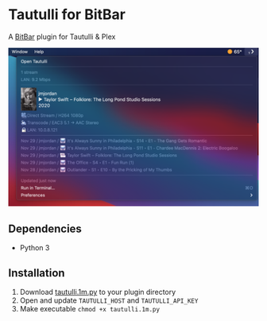 # Tautulli for BitBar

A [BitBar](https://github.com/matryer/bitbar) plugin for Tautulli & Plex

![Screenshot](./screenshot.png?raw=true)

## Dependencies
- Python 3

## Installation

1. Download [tautulli.1m.py](./tautulli.1m.py?raw=true) to your plugin directory
2. Open and update `TAUTULLI_HOST` and `TAUTULLI_API_KEY`
3. Make executable `chmod +x tautulli.1m.py`